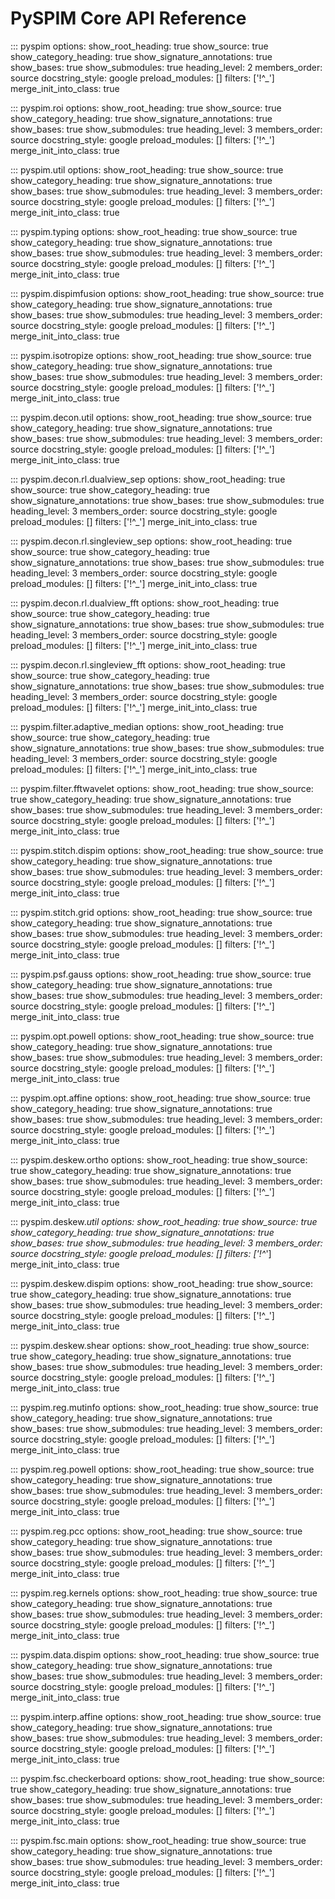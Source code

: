 # PySPIM Core API Reference

::: pyspim
    options:
      show_root_heading: true
      show_source: true
      show_category_heading: true
      show_signature_annotations: true
      show_bases: true
      show_submodules: true
      heading_level: 2
      members_order: source
      docstring_style: google
      preload_modules: []
      filters: ['!^_']
      merge_init_into_class: true

::: pyspim.roi
    options:
      show_root_heading: true
      show_source: true
      show_category_heading: true
      show_signature_annotations: true
      show_bases: true
      show_submodules: true
      heading_level: 3
      members_order: source
      docstring_style: google
      preload_modules: []
      filters: ['!^_']
      merge_init_into_class: true

::: pyspim.util
    options:
      show_root_heading: true
      show_source: true
      show_category_heading: true
      show_signature_annotations: true
      show_bases: true
      show_submodules: true
      heading_level: 3
      members_order: source
      docstring_style: google
      preload_modules: []
      filters: ['!^_']
      merge_init_into_class: true

::: pyspim.typing
    options:
      show_root_heading: true
      show_source: true
      show_category_heading: true
      show_signature_annotations: true
      show_bases: true
      show_submodules: true
      heading_level: 3
      members_order: source
      docstring_style: google
      preload_modules: []
      filters: ['!^_']
      merge_init_into_class: true

::: pyspim.dispimfusion
    options:
      show_root_heading: true
      show_source: true
      show_category_heading: true
      show_signature_annotations: true
      show_bases: true
      show_submodules: true
      heading_level: 3
      members_order: source
      docstring_style: google
      preload_modules: []
      filters: ['!^_']
      merge_init_into_class: true

::: pyspim.isotropize
    options:
      show_root_heading: true
      show_source: true
      show_category_heading: true
      show_signature_annotations: true
      show_bases: true
      show_submodules: true
      heading_level: 3
      members_order: source
      docstring_style: google
      preload_modules: []
      filters: ['!^_']
      merge_init_into_class: true

::: pyspim.decon.util
    options:
      show_root_heading: true
      show_source: true
      show_category_heading: true
      show_signature_annotations: true
      show_bases: true
      show_submodules: true
      heading_level: 3
      members_order: source
      docstring_style: google
      preload_modules: []
      filters: ['!^_']
      merge_init_into_class: true

::: pyspim.decon.rl.dualview_sep
    options:
      show_root_heading: true
      show_source: true
      show_category_heading: true
      show_signature_annotations: true
      show_bases: true
      show_submodules: true
      heading_level: 3
      members_order: source
      docstring_style: google
      preload_modules: []
      filters: ['!^_']
      merge_init_into_class: true

::: pyspim.decon.rl.singleview_sep
    options:
      show_root_heading: true
      show_source: true
      show_category_heading: true
      show_signature_annotations: true
      show_bases: true
      show_submodules: true
      heading_level: 3
      members_order: source
      docstring_style: google
      preload_modules: []
      filters: ['!^_']
      merge_init_into_class: true

::: pyspim.decon.rl.dualview_fft
    options:
      show_root_heading: true
      show_source: true
      show_category_heading: true
      show_signature_annotations: true
      show_bases: true
      show_submodules: true
      heading_level: 3
      members_order: source
      docstring_style: google
      preload_modules: []
      filters: ['!^_']
      merge_init_into_class: true

::: pyspim.decon.rl.singleview_fft
    options:
      show_root_heading: true
      show_source: true
      show_category_heading: true
      show_signature_annotations: true
      show_bases: true
      show_submodules: true
      heading_level: 3
      members_order: source
      docstring_style: google
      preload_modules: []
      filters: ['!^_']
      merge_init_into_class: true

::: pyspim.filter.adaptive_median
    options:
      show_root_heading: true
      show_source: true
      show_category_heading: true
      show_signature_annotations: true
      show_bases: true
      show_submodules: true
      heading_level: 3
      members_order: source
      docstring_style: google
      preload_modules: []
      filters: ['!^_']
      merge_init_into_class: true

::: pyspim.filter.fftwavelet
    options:
      show_root_heading: true
      show_source: true
      show_category_heading: true
      show_signature_annotations: true
      show_bases: true
      show_submodules: true
      heading_level: 3
      members_order: source
      docstring_style: google
      preload_modules: []
      filters: ['!^_']
      merge_init_into_class: true

::: pyspim.stitch.dispim
    options:
      show_root_heading: true
      show_source: true
      show_category_heading: true
      show_signature_annotations: true
      show_bases: true
      show_submodules: true
      heading_level: 3
      members_order: source
      docstring_style: google
      preload_modules: []
      filters: ['!^_']
      merge_init_into_class: true

::: pyspim.stitch.grid
    options:
      show_root_heading: true
      show_source: true
      show_category_heading: true
      show_signature_annotations: true
      show_bases: true
      show_submodules: true
      heading_level: 3
      members_order: source
      docstring_style: google
      preload_modules: []
      filters: ['!^_']
      merge_init_into_class: true

::: pyspim.psf.gauss
    options:
      show_root_heading: true
      show_source: true
      show_category_heading: true
      show_signature_annotations: true
      show_bases: true
      show_submodules: true
      heading_level: 3
      members_order: source
      docstring_style: google
      preload_modules: []
      filters: ['!^_']
      merge_init_into_class: true

::: pyspim.opt.powell
    options:
      show_root_heading: true
      show_source: true
      show_category_heading: true
      show_signature_annotations: true
      show_bases: true
      show_submodules: true
      heading_level: 3
      members_order: source
      docstring_style: google
      preload_modules: []
      filters: ['!^_']
      merge_init_into_class: true

::: pyspim.opt.affine
    options:
      show_root_heading: true
      show_source: true
      show_category_heading: true
      show_signature_annotations: true
      show_bases: true
      show_submodules: true
      heading_level: 3
      members_order: source
      docstring_style: google
      preload_modules: []
      filters: ['!^_']
      merge_init_into_class: true

::: pyspim.deskew.ortho
    options:
      show_root_heading: true
      show_source: true
      show_category_heading: true
      show_signature_annotations: true
      show_bases: true
      show_submodules: true
      heading_level: 3
      members_order: source
      docstring_style: google
      preload_modules: []
      filters: ['!^_']
      merge_init_into_class: true

::: pyspim.deskew._util
    options:
      show_root_heading: true
      show_source: true
      show_category_heading: true
      show_signature_annotations: true
      show_bases: true
      show_submodules: true
      heading_level: 3
      members_order: source
      docstring_style: google
      preload_modules: []
      filters: ['!^_']
      merge_init_into_class: true

::: pyspim.deskew.dispim
    options:
      show_root_heading: true
      show_source: true
      show_category_heading: true
      show_signature_annotations: true
      show_bases: true
      show_submodules: true
      heading_level: 3
      members_order: source
      docstring_style: google
      preload_modules: []
      filters: ['!^_']
      merge_init_into_class: true

::: pyspim.deskew.shear
    options:
      show_root_heading: true
      show_source: true
      show_category_heading: true
      show_signature_annotations: true
      show_bases: true
      show_submodules: true
      heading_level: 3
      members_order: source
      docstring_style: google
      preload_modules: []
      filters: ['!^_']
      merge_init_into_class: true

::: pyspim.reg.mutinfo
    options:
      show_root_heading: true
      show_source: true
      show_category_heading: true
      show_signature_annotations: true
      show_bases: true
      show_submodules: true
      heading_level: 3
      members_order: source
      docstring_style: google
      preload_modules: []
      filters: ['!^_']
      merge_init_into_class: true

::: pyspim.reg.powell
    options:
      show_root_heading: true
      show_source: true
      show_category_heading: true
      show_signature_annotations: true
      show_bases: true
      show_submodules: true
      heading_level: 3
      members_order: source
      docstring_style: google
      preload_modules: []
      filters: ['!^_']
      merge_init_into_class: true

::: pyspim.reg.pcc
    options:
      show_root_heading: true
      show_source: true
      show_category_heading: true
      show_signature_annotations: true
      show_bases: true
      show_submodules: true
      heading_level: 3
      members_order: source
      docstring_style: google
      preload_modules: []
      filters: ['!^_']
      merge_init_into_class: true

::: pyspim.reg.kernels
    options:
      show_root_heading: true
      show_source: true
      show_category_heading: true
      show_signature_annotations: true
      show_bases: true
      show_submodules: true
      heading_level: 3
      members_order: source
      docstring_style: google
      preload_modules: []
      filters: ['!^_']
      merge_init_into_class: true

::: pyspim.data.dispim
    options:
      show_root_heading: true
      show_source: true
      show_category_heading: true
      show_signature_annotations: true
      show_bases: true
      show_submodules: true
      heading_level: 3
      members_order: source
      docstring_style: google
      preload_modules: []
      filters: ['!^_']
      merge_init_into_class: true

::: pyspim.interp.affine
    options:
      show_root_heading: true
      show_source: true
      show_category_heading: true
      show_signature_annotations: true
      show_bases: true
      show_submodules: true
      heading_level: 3
      members_order: source
      docstring_style: google
      preload_modules: []
      filters: ['!^_']
      merge_init_into_class: true

::: pyspim.fsc.checkerboard
    options:
      show_root_heading: true
      show_source: true
      show_category_heading: true
      show_signature_annotations: true
      show_bases: true
      show_submodules: true
      heading_level: 3
      members_order: source
      docstring_style: google
      preload_modules: []
      filters: ['!^_']
      merge_init_into_class: true

::: pyspim.fsc.main
    options:
      show_root_heading: true
      show_source: true
      show_category_heading: true
      show_signature_annotations: true
      show_bases: true
      show_submodules: true
      heading_level: 3
      members_order: source
      docstring_style: google
      preload_modules: []
      filters: ['!^_']
      merge_init_into_class: true

